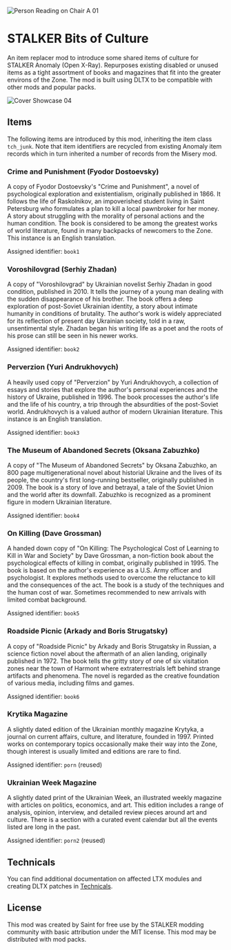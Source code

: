 ![Person Reading on Chair A 01](https://github.com/augustsaintfreytag/stalker-culture-items/assets/7656669/84d40c27-dca6-4342-a96b-16be0e3e9d8f)

# STALKER Bits of Culture

An item replacer mod to introduce some shared items of culture for STALKER Anomaly (Open X-Ray). Repurposes existing disabled or unused items as a tight assortment of books and magazines that fit into the greater environs of the Zone. The mod is built using DLTX to be compatible with other mods and popular packs.

![Cover Showcase 04](https://github.com/user-attachments/assets/b498b239-8b90-4a23-aa38-f2e0ce4baf8d)

## Items

The following items are introduced by this mod, inheriting the item class `tch_junk`. Note that item identifiers are recycled from existing Anomaly item records which in turn inherited a number of records from the Misery mod.

### Crime and Punishment (Fyodor Dostoevsky)

A copy of Fyodor Dostoevsky's "Crime and Punishment", a novel of psychological exploration and existentialism, originally published in 1866. It follows the life of Raskolnikov, an impoverished student living in Saint Petersburg who formulates a plan to kill a local pawnbroker for her money. A story about struggling with the morality of personal actions and the human condition. The book is considered to be among the greatest works of world literature, found in many backpacks of newcomers to the Zone. This instance is an English translation.

Assigned identifier: `book1`

### Voroshilovgrad (Serhiy Zhadan)

A copy of "Voroshilovgrad" by Ukrainian novelist Serhiy Zhadan in good condition, published in 2010. It tells the journey of a young man dealing with the sudden disappearance of his brother. The book offers a deep exploration of post-Soviet Ukrainian identity, a story about intimate humanity in conditions of brutality. The author's work is widely appreciated for its reflection of present day Ukrainian society, told in a raw, unsentimental style. Zhadan began his writing life as a poet and the roots of his prose can still be seen in his newer works.

Assigned identifier: `book2`

### Perverzion (Yuri Andrukhovych)

A heavily used copy of "Perverzion" by Yuri Andrukhovych, a collection of essays and stories that explore the author's personal experiences and the history of Ukraine, published in 1996. The book processes the author's life and the life of his country, a trip through the absurdities of the post-Soviet world. Andrukhovych is a valued author of modern Ukrainian literature. This instance is an English translation.

Assigned identifier: `book3`

### The Museum of Abandoned Secrets (Oksana Zabuzhko)

A copy of "The Museum of Abandoned Secrets" by Oksana Zabuzhko, an 800 page multigenerational novel about historial Ukraine and the lives of its people, the country's first long-running bestseller, originally published in 2009. The book is a story of love and betrayal, a tale of the Soviet Union and the world after its downfall. Zabuzhko is recognized as a prominent figure in modern Ukrainian literature.

Assigned identifier: `book4`

### On Killing (Dave Grossman)

A handed down copy of "On Killing: The Psychological Cost of Learning to Kill in War and Society" by Dave Grossman, a non-fiction book about the psychological effects of killing in combat, originally published in 1995. The book is based on the author's experience as a U.S. Army officer and psychologist. It explores methods used to overcome the reluctance to kill and the consequences of the act. The book is a study of the techniques and the human cost of war. Sometimes recommended to new arrivals with limited combat background.

Assigned identifier: `book5`

### Roadside Picnic (Arkady and Boris Strugatsky)

A copy of "Roadside Picnic" by Arkady and Boris Strugatsky in Russian, a science fiction novel about the aftermath of an alien landing, originally published in 1972. The book tells the gritty story of one of six visitation zones near the town of Harmont where extraterrestrials left behind strange artifacts and phenomena. The novel is regarded as the creative foundation of various media, including films and games.

Assigned identifier: `book6`

### Krytika Magazine

A slightly dated edition of the Ukrainian monthly magazine Krytyka, a journal on current affairs, culture, and literature, founded in 1997. Printed works on contemporary topics occasionally make their way into the Zone, though interest is usually limited and editions are rare to find.

Assigned identifier: `porn` (reused)

### Ukrainian Week Magazine

A slightly dated print of the Ukrainian Week, an illustrated weekly magazine with articles on politics, economics, and art. This edition includes a range of analysis, opinion, interview, and detailed review pieces around art and culture. There is a section with a curated event calendar but all the events listed are long in the past.

Assigned identifier: `porn2` (reused)

## Technicals

You can find additional documentation on affected LTX modules and creating DLTX patches in [Technicals](./TECHNICALS.md).

## License

This mod was created by Saint for free use by the STALKER modding community with basic attribution under the MIT license. This mod may be distributed with mod packs.
